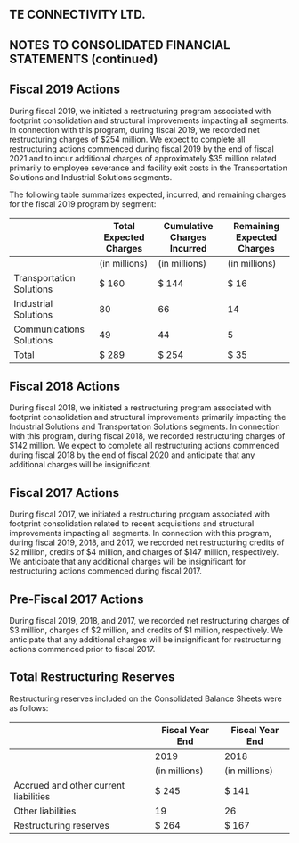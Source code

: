 ## TE CONNECTIVITY LTD.

## NOTES TO CONSOLIDATED FINANCIAL STATEMENTS (continued)

## Fiscal 2019 Actions

During fiscal 2019, we initiated a restructuring program associated with footprint consolidation and structural improvements impacting all segments. In connection with this program, during fiscal 2019, we recorded net restructuring charges of $254 million. We expect to complete all restructuring actions commenced during fiscal 2019 by the end of fiscal 2021 and to incur additional charges of approximately $35 million related primarily to employee severance and facility exit costs in the Transportation Solutions and Industrial Solutions segments.

The following table summarizes expected, incurred, and remaining charges for the fiscal 2019 program by segment:

|                          | Total  Expected  Charges   | Cumulative Charges  Incurred   | Remaining  Expected  Charges   |
|--------------------------|----------------------------|--------------------------------|--------------------------------|
|                          | (in millions)              | (in millions)                  | (in millions)                  |
| Transportation Solutions | $  160                     | $  144                         | $  16                          |
| Industrial Solutions     | 80                         | 66                             | 14                             |
| Communications Solutions | 49                         | 44                             | 5                              |
| Total                    | $ 289                      | $  254                         | $  35                          |

## Fiscal 2018 Actions

During fiscal 2018, we initiated a restructuring program associated with footprint consolidation and structural improvements primarily impacting the Industrial Solutions and Transportation Solutions segments. In connection with this program, during fiscal 2018, we recorded restructuring charges of $142 million. We expect to complete all restructuring actions commenced during fiscal 2018 by the end of fiscal 2020 and anticipate that any additional charges will be insignificant.

## Fiscal 2017 Actions

During fiscal 2017, we initiated a restructuring program associated with footprint consolidation related to recent acquisitions and structural improvements impacting all segments. In connection with this program, during fiscal 2019, 2018, and 2017, we recorded net restructuring credits of $2 million, credits of $4 million, and charges of $147 million, respectively. We anticipate that any additional charges will be insignificant for restructuring actions commenced during fiscal 2017.

## Pre-Fiscal 2017 Actions

During fiscal 2019, 2018, and 2017, we recorded net restructuring charges of $3 million, charges of $2 million, and credits of $1 million, respectively. We anticipate that any additional charges will be insignificant for restructuring actions commenced prior to fiscal 2017.

## Total Restructuring Reserves

Restructuring reserves included on the Consolidated Balance Sheets were as follows:

|                                       | Fiscal Year End   | Fiscal Year End   |
|---------------------------------------|-------------------|-------------------|
|                                       | 2019              | 2018              |
|                                       | (in millions)     | (in millions)     |
| Accrued and other current liabilities | $  245            | $  141            |
| Other liabilities                     | 19                | 26                |
| Restructuring reserves                | $  264            | $  167            |